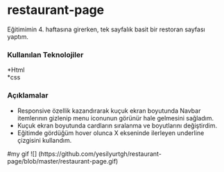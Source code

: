 # restaurant-page
Eğitimimin 4. haftasına girerken, tek sayfalık basit bir restoran sayfası yaptım.

<h3>Kullanılan Teknolojiler</h3>
*Html <br>
*css

<h3>Açıklamalar</h3>
<ul>
<li>Responsive özellik kazandırarak kuçuk ekran boyutunda  Navbar itemlerının gizlenip menu iconunun görünür hale gelmesini sağladım. </li>
<li>Kuçuk ekran boyutunda cardların sıralanma ve boyutlarını değiştirdim.</li>
<li>Eğitimde gördüğüm hover olunca X ekseninde ilerleyen underline çizgisini kullandım.</li>
</ul>
#my gif
![] (https://github.com/yesilyurtgh/restaurant-page/blob/master/restaurant-page.gif)



